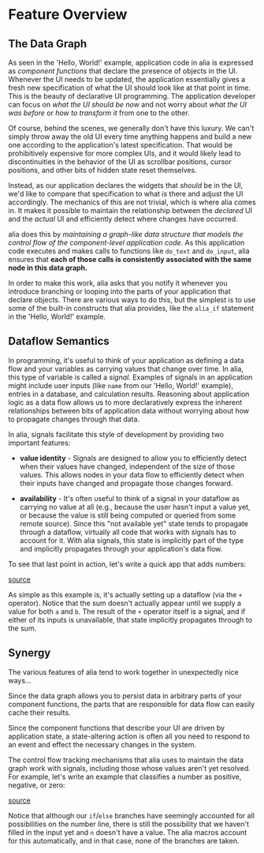 Feature Overview
================

<script>
    init_alia_demos(['addition-ui', 'numerical-analysis']);
</script>

The Data Graph
--------------

As seen in the 'Hello, World!' example, application code in alia is expressed as
*component functions* that declare the presence of objects in the UI. Whenever
the UI needs to be updated, the application essentially gives a fresh new
specification of what the UI should look like at that point in time. This is the
beauty of declarative UI programming. The application developer can focus on
*what the UI should be now* and not worry about *what the UI was before* or *how
to transform it* from one to the other.

Of course, behind the scenes, we generally don't have this luxury. We can't
simply throw away the old UI every time anything happens and build a new one
according to the application's latest specification. That would be prohibitively
expensive for more complex UIs, and it would likely lead to discontinuities in
the behavior of the UI as scrollbar positions, cursor positions, and other bits
of hidden state reset themselves.

Instead, as our application declares the widgets that *should* be in the UI,
we'd like to compare that specification to what *is* there and adjust the UI
accordingly. The mechanics of this are not trivial, which is where alia comes
in. It makes it possible to maintain the relationship between the *declared* UI
and the *actual* UI and efficiently detect where changes have occurred.

alia does this by *maintaining a graph-like data structure that models the
control flow of the component-level application code.* As this application code
executes and makes calls to functions like `do_text` and `do_input`, alia
ensures that **each of those calls is consistently associated with the same node
in this data graph.**

In order to make this work, alia asks that you notify it whenever you introduce
branching or looping into the parts of your application that declare objects.
There are various ways to do this, but the simplest is to use some of the
built-in constructs that alia provides, like the `alia_if` statement in the
'Hello, World!' example.

Dataflow Semantics
------------------

In  programming, it's useful to think of your application as defining a
data flow and your variables as carrying values that change over time. In alia,
this type of variable is called a *signal.* Examples of signals in an
application might include user inputs (like `name` from our 'Hello, World!'
example), entries in a database, and calculation results. Reasoning about
application logic as a data flow allows us to more declaratively express the
inherent relationships between bits of application data without worrying about
how to propagate changes through that data.

In alia, signals facilitate this style of development by providing two important
features:

- **value identity** - Signals are designed to allow you to efficiently detect
  when their values have changed, independent of the size of those values. This
  allows nodes in your data flow to efficiently detect when their inputs have
  changed and propagate those changes forward.

- **availability** - It's often useful to think of a signal in your dataflow as
  carrying no value at all (e.g., because the user hasn't input a value yet, or
  because the value is still being computed or queried from some remote source).
  Since this "not available yet" state tends to propagate through a dataflow,
  virtually all code that works with signals has to account for it. With alia
  signals, this state is implicitly part of the type and implicitly propagates
  through your application's data flow.

To see that last point in action, let's write a quick app that adds numbers:

[source](numerical.cpp ':include :fragment=addition-ui')

<div class="demo-panel">
<div id="addition-ui"></div>
</div>

As simple as this example is, it's actually setting up a dataflow (via the `+`
operator). Notice that the sum doesn't actually appear until we supply a value
for both `a` and `b`. The result of the `+` operator itself is a signal, and if
either of its inputs is unavailable, that state implicitly propagates through to
the sum.

Synergy
-------

The various features of alia tend to work together in unexpectedly nice ways...

Since the data graph allows you to persist data in arbitrary parts of your
component functions, the parts that are responsible for data flow can easily
cache their results.

Since the component functions that describe your UI are driven by application
state, a state-altering action is often all you need to respond to an event
and effect the necessary changes in the system.

The control flow tracking mechanisms that alia uses to maintain the data graph
work with signals, including those whose values aren't yet resolved. For
example, let's write an example that classifies a number as positive, negative,
or zero:

[source](numerical.cpp ':include :fragment=analysis')

<div class="demo-panel">
<div id="numerical-analysis"></div>
</div>

Notice that although our `if`/`else` branches have seemingly accounted for all
possibilities on the number line, there is still the possibility that we haven't
filled in the input yet and `n` doesn't have a value. The alia macros account
for this automatically, and in that case, none of the branches are taken.
